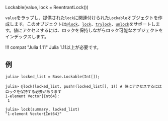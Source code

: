 Lockable(value, lock = ReentrantLock())

`value`をラップし、提供された`lock`に関連付けられた`Lockable`オブジェクトを作成します。このオブジェクトは[`@lock`](@ref)、[`lock`](@ref)、[`trylock`](@ref)、[`unlock`](@ref)をサポートします。値にアクセスするには、ロックを保持しながらロック可能なオブジェクトをインデックスします。

!!! compat "Julia 1.11"
    Julia 1.11以上が必要です。


## 例

```jldoctest
julia> locked_list = Base.Lockable(Int[]);

julia> @lock(locked_list, push!(locked_list[], 1)) # 値にアクセスするにはロックを保持する必要があります
1-element Vector{Int64}:
 1

julia> lock(summary, locked_list)
"1-element Vector{Int64}"
```
